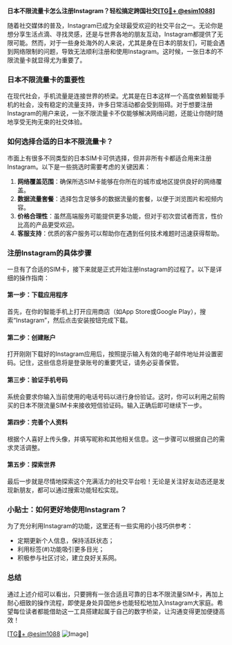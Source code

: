 **日本不限流量卡怎么注册Instagram？轻松搞定跨国社交[[TG💪+ @esim1088](https://t.me/s/esim1088)]**

随着社交媒体的普及，Instagram已成为全球最受欢迎的社交平台之一。无论你是想分享生活点滴、寻找灵感，还是与世界各地的朋友互动，Instagram都提供了无限可能。然而，对于一些身处海外的人来说，尤其是身在日本的朋友们，可能会遇到网络限制的问题，导致无法顺利注册和使用Instagram。这时候，一张日本的不限流量卡就显得尤为重要了。

### 日本不限流量卡的重要性

在现代社会，手机流量是连接世界的桥梁。尤其是在日本这样一个高度依赖智能手机的社会，没有稳定的流量支持，许多日常活动都会受到阻碍。对于想要注册Instagram的用户来说，一张不限流量卡不仅能够解决网络问题，还能让你随时随地享受无拘无束的社交体验。

### 如何选择合适的日本不限流量卡？

市面上有很多不同类型的日本SIM卡可供选择，但并非所有卡都适合用来注册Instagram。以下是一些挑选时需要考虑的关键因素：

1. **网络覆盖范围**：确保所选SIM卡能够在你所在的城市或地区提供良好的网络覆盖。
2. **数据流量套餐**：选择包含足够多的数据流量的套餐，以便于浏览图片和视频内容。
3. **价格合理性**：虽然高端服务可能提供更多功能，但对于初次尝试者而言，性价比高的产品更受欢迎。
4. **客服支持**：优质的客户服务可以帮助你在遇到任何技术难题时迅速获得帮助。

### 注册Instagram的具体步骤

一旦有了合适的SIM卡，接下来就是正式开始注册Instagram的过程了。以下是详细的操作指南：

#### 第一步：下载应用程序
首先，在你的智能手机上打开应用商店（如App Store或Google Play），搜索“Instagram”，然后点击安装按钮完成下载。

#### 第二步：创建账户
打开刚刚下载好的Instagram应用后，按照提示输入有效的电子邮件地址并设置密码。记住，这些信息将是登录账号的重要凭证，请务必妥善保管。

#### 第三步：验证手机号码
系统会要求你输入当前使用的电话号码以进行身份验证。这时，你可以利用之前购买的日本不限流量SIM卡来接收短信验证码。输入正确后即可继续下一步。

#### 第四步：完善个人资料
根据个人喜好上传头像，并填写昵称和其他相关信息。这一步骤可以根据自己的需求灵活调整。

#### 第五步：探索世界
最后一步就是尽情地探索这个充满活力的社交平台啦！无论是关注好友动态还是发现新朋友，都可以通过搜索功能轻松实现。

### 小贴士：如何更好地使用Instagram？

为了充分利用Instagram的功能，这里还有一些实用的小技巧供参考：

- 定期更新个人信息，保持活跃状态；
- 利用标签(#)功能吸引更多目光；
- 积极参与社区讨论，建立良好关系网。

### 总结

通过上述介绍可以看出，只要拥有一张合适且可靠的日本不限流量SIM卡，再加上耐心细致的操作流程，即使是身处异国他乡也能轻松地加入Instagram大家庭。希望每位读者都能借助这一工具搭建起属于自己的数字桥梁，让沟通变得更加便捷高效！

[[TG💪+ @esim1088](https://t.me/s/esim1088) ![Image](https://i.postimg.cc/4NQfJmqS/Snipaste-2025-05-13-00-14-12.png)]